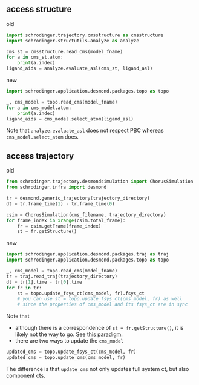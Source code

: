 ## access structure
old
```python
import schrodinger.trajectory.cmsstructure as cmsstructure
import schrodinger.structutils.analyze as analyze

cms_st = cmsstructure.read_cms(model_fname)
for a in cms_st.atom:
    print(a.index)
ligand_aids = analyze.evaluate_asl(cms_st, ligand_asl)
```
new
```python
import schrodinger.application.desmond.packages.topo as topo

_, cms_model = topo.read_cms(model_fname)
for a in cms_model.atom:
    print(a.index)
ligand_aids = cms_model.select_atom(ligand_asl)
```

Note that `analyze.evaluate_asl` does not respect PBC whereas `cms_model.select_atom` does.

## access trajectory

old
```python
from schrodinger.trajectory.desmondsimulation import ChorusSimulation
from schrodinger.infra import desmond

tr = desmond.generic_trajectory(trajectory_directory)
dt = tr.frame_time(1) - tr.frame_time(0)

csim = ChorusSimulation(cms_filename, trajectory_directory)
for frame_index in xrange(csim.total_frame):
    fr = csim.getFrame(frame_index)
    st = fr.getStructure()
```

new
```python
import schrodinger.application.desmond.packages.traj as traj
import schrodinger.application.desmond.packages.topo as topo

_, cms_model = topo.read_cms(model_fname)
tr = traj.read_traj(trajectory_directory)
dt = tr[1].time - tr[0].time
for fr in tr:
    st = topo.update_fsys_ct(cms_model, fr).fsys_ct
    # you can use st = topo.update_fsys_ct(cms_model, fr) as well
    # since the properties of cms_model and its fsys_ct are in sync

```
Note that

* although there is a correspondence of `st = fr.getStructure()`, it is likely not the way to go. See [this paradigm](/paradigms/#extract-structure-once-and-per-frame-update-coordinates-instead-of-per-frame-update-full-system-ct-and-extract-structure).
* there are two ways to update the `cms_model`
```python
updated_cms = topo.update_fsys_ct(cms_model, fr)
updated_cms = topo.update_cms(cms_model, fr)
```

The difference is that `update_cms` not only updates full system ct, but also component cts.
